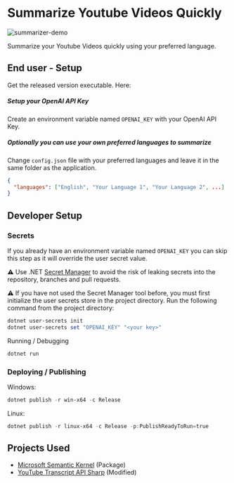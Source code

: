 # Summarize Youtube Videos Quickly

![summarizer-demo](https://user-images.githubusercontent.com/19890735/236650648-c1cb2791-6c3c-440e-ad9e-3ec08a349de9.gif)

Summarize your Youtube Videos quickly using your preferred language.

## End user - Setup

Get the released version executable. Here:

##### Setup your OpenAI API Key

Create an environment variable named `OPENAI_KEY` with your OpenAI API Key.

##### Optionally you can use your own preferred languages to summarize

Change `config.json` file with your preferred languages and leave it in the same folder as the application.

```json
{
  "languages": ["English", "Your Language 1", "Your Language 2", ...]
}
```

## Developer Setup

### Secrets

If you already have an environment variable named `OPENAI_KEY` you can skip this step as it will override the user secret value.

⚠️ Use .NET [Secret Manager](https://learn.microsoft.com/en-us/aspnet/core/security/app-secrets) to avoid the risk of leaking secrets into the repository, branches and pull requests.

⚠️ If you have not used the Secret Manager tool before, you must first initialize the user secrets store in the project directory. Run the following command from the project directory:

```powershell
dotnet user-secrets init
dotnet user-secrets set "OPENAI_KEY" "<your key>"
```

Running / Debugging

```powershell
dotnet run
```

### Deploying / Publishing

Windows:

```powershell
dotnet publish -r win-x64 -c Release
```

Linux:

```powershell
dotnet publish -r linux-x64 -c Release -p:PublishReadyToRun=true
```

## Projects Used

- [Microsoft Semantic Kernel](https://github.com/microsoft/semantic-kernel) (Package)
- [YouTube Transcript API Sharp](https://github.com/BobLd/youtube-transcript-api-sharp) (Modified)
